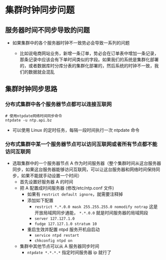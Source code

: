 # 集群时钟同步问题

## 服务器时间不同步导致的问题

- 如果集群中的各个服务器时钟不一致势必会导致一系列的问题
  
  - 比如说电商网站业务，新增一条订单，势必会在订单表中增加一条记录，那条记录中应该会有下单时间类似的字段。如果我们的系统是集群化部署的，或者数据库时分库分表的集群化部署的，然后系统的时钟不一致，我们的数据就会混乱

## 集群时钟同步思路

### 分布式集群中各个服务器节点都可以连接互联网

```shell
# 使用ntpdate网络时间同步命令
ntpdate -u ntp.api.bz
```

- 可以使用 Linux 的定时任务，每隔一段时间执行一次 ntpdate 命令

### 分布式集群中某一个服务器节点可以访问互联网或者所有节点都不能访问互联网

- 选取集群中的一个服务器节点 A 作为时间服务器（整个集群时间从这台服务器同步，如果这台服务器能够访问互联网，可以让这台服务器和网络时间保持同步，如果不能就手动设置一个时间）
  - 首先设置好服务器 A 的时间
  - 把 A 配置成时间服务器 (修改/etc/ntp.conf 文件)
    - 如果有 `restrict default ignore`，就需要注释掉
    - 添加如下配置
      - `restrict *.*.0.0 mask 255.255.255.0 nomodify notrap` 这是开放局域网同步通能， `*.*.0.0` 就是时间服务器的局域网段
      - `server 127.127.1.0`
      - `fudge 127.127.1.0 stratum 10`
    - 重启生效并配置 ntpd 服务开机自启动
      - `service ntpd restart`
      - `chkconfig ntpd on`
  - 集群中其他节点可以从 A 服务器同步时间
    - `ntpdate *.*.*.*` 指定时间服务器 ip 就行了
